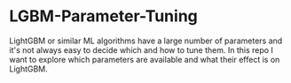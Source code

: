 # LGBM-Parameter-Tuning

LightGBM or similar ML algorithms have a large number of parameters and it's not always easy to decide which and how to tune them. In this repo I want to explore which parameters are available and what their effect is on LightGBM.
